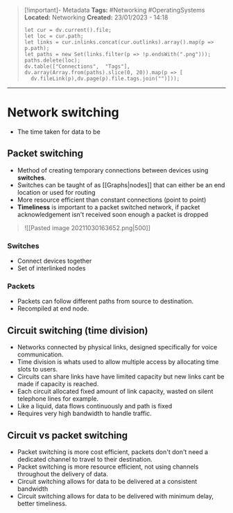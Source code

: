 > [!important]- Metadata
> **Tags:** #Networking #OperatingSystems 
> **Located:** Networking
> **Created:** 23/01/2023 - 14:18
> ```dataviewjs
>let cur = dv.current().file;
>let loc = cur.path;
>let links = cur.inlinks.concat(cur.outlinks).array().map(p => p.path);
>let paths = new Set(links.filter(p => !p.endsWith(".png")));
>paths.delete(loc);
>dv.table(["Connections",  "Tags"], dv.array(Array.from(paths).slice(0, 20)).map(p => [
>   dv.fileLink(p),dv.page(p).file.tags.join("")]));
> ```

___
# Network switching 
- The time taken for data to be 

## Packet switching
- Method of creating temporary connections between devices using **switches**.
- Switches can be taught of as [[Graphs|nodes]] that can either be an end location or used for routing
- More resource efficient than constant connections (point to point)
- **Timeliness** is important to a packet switched network, if packet acknowledgement isn't received soon enough a packet is dropped

> ![[Pasted image 20211030163652.png|500]]

### Switches
- Connect devices together
- Set of interlinked nodes
### Packets
- Packets can follow different paths from source to destination. 
- Recompiled at end node.
## Circuit switching (time division)
- Networks connected by physical links, designed specifically for voice communication.
- Time division is whats used to allow multiple access by allocating time slots to users.
- Circuits can share links have have limited capacity but new links cant be made if capacity is reached.
- Each circuit allocated fixed amount of link capacity, wasted on silent telephone lines for example.
- Like a liquid, data flows continuously and path is fixed 
- Requires very high bandwidth to handle traffic.

## Circuit vs packet switching
- Packet switching is more cost efficient, packets don't don't need a dedicated channel to travel to their destination.
- Packet switching is more resource efficient, not using channels throughout the delivery of data.
- Circuit switching allows for data to be delivered at a consistent bandwidth
- Circuit switching allows for data to be delivered with minimum delay, better timeliness.
